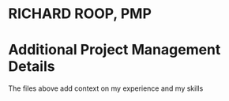 # RICHARD ROOP, PMP
# Additional Project Management Details
The files above add context on my experience and my skills

